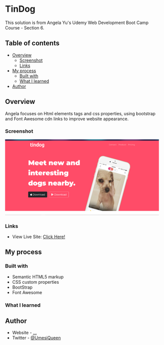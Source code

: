 # TinDog

This solution is from Angela Yu's Udemy Web Development Boot Camp Course - Section 6.

## Table of contents

- [Overview](#overview)
  - [Screenshot](#screenshot)
  - [Links](#links)
- [My process](#my-process)
  - [Built with](#built-with)
  - [What I learned](#what-i-learned)
- [Author](#author)

## Overview
  Angela focuses on Html elements tags and css properties, 
using bootstrap and Font Awesome cdn links to improve website appearance.

### Screenshot
 ![Alt text](images/Screenshot.png?raw=true "Optional Title")

### Links
- View Live Site: [Click Here!]( https://umesiqueen.github.io/TinDog/)

## My process

### Built with

- Semantic HTML5 markup
- CSS custom properties
- BootStrap
- Font Awesome

### What I learned


## Author

- Website - [...](null)
- Twitter - [@UmesiQueen](https://www.twitter.com/UmesiQueen)


